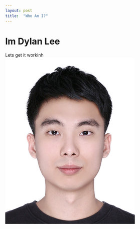 ```yaml
---
layout: post
title:  "Who Am I?"
---
```


# Im Dylan Lee
Lets get it workinh
![DylanL](../images/2021-09-29-first/DylanL.jpg)

